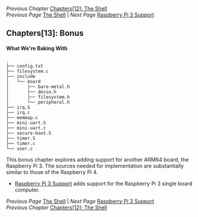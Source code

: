 *Previous Chapter* [Chapters[12]: The Shell](../chapter12/chapter12.md)  
*Previous Page* [The Shell](../chapter12/shell.md)  |  *Next Page* [Raspberry Pi 3 Support](rbpi3.md)

## Chapters[13]: Bonus

#### What We're Baking With
```
.
├── config.txt
├── filesystem.c
├── include
│   └── board
│       ├── bare-metal.h
│       ├── devio.h
│       ├── filesystem.h
│       └── peripheral.h
├── irq.S
├── irq.c
├── memmap.c
├── mini-uart.S
├── mini-uart.c
├── secure-boot.S
├── timer.S
├── timer.c
└── user.c
```

This bonus chapter explores adding support for another ARM64 board, the Raspberry Pi 3. The sources needed for implementation are substantially similar to those of the Raspberry Pi 4.

- [Raspberry Pi 3 Support](rbpi3.md) adds support for the Raspberry Pi 3 single board computer.

*Previous Page* [The Shell](../chapter12/shell.md)  |  *Next Page* [Raspberry Pi 3 Support](rbpi3.md)   
*Previous Chapter* [Chapters[12]: The Shell](../chapter12/chapter12.md)
